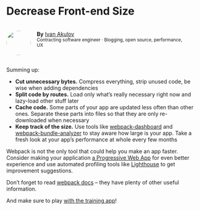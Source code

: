 
# Decrease Front-end Size

<section style="display: inline-flex;margin: 16px 32px 16px 0;" itemprop="author" itemscope="" itemtype="http://schema.org/Person">
    <img style="border-radius: 100%;min-width: 64px;height: 64px;margin: 0 16px 0 0;float: left;" itemprop="image" src="https://developers.google.com/web/images/contributors/iamakulov.jpg">
    
  <section style="display: block;">
    <div>
      <strong>By</strong>
      <span itemprop="name">
        <a href="https://developers.google.com/web/resources/contributors/addyosmani">
          <span itemprop="givenName">Ivan</span>
          <span itemprop="familyName">Akulov</span>
        </a>
      </span>
    </div>
    <div style="font-size: smaller;word-break: break-word;">
      Contracting software engineer · Blogging, open source, performance, UX
    </div>
  </section>
</section>

Summing up:

* **Cut unnecessary bytes.** Compress everything, strip unused code, be wise when adding dependencies 
* **Split code by routes.** Load only what’s really necessary right now and lazy-load other stuff later  
* **Cache code.** Some parts of your app are updated less often than other ones. Separate these parts into files so that they are only re-downloaded when necessary  
* **Keep track of the size.** Use tools like [webpack-dashboard](https://github.com/FormidableLabs/webpack-dashboard/) and [webpack-bundle-analyzer](https://github.com/webpack-contrib/webpack-bundle-analyzer) to stay aware how large is your app. Take a fresh look at your app’s performance at whole every few months

Webpack is not the only tool that could help you make an app faster. Consider making your application [a Progressive Web App](https://developers.google.com/web/progressive-web-apps/) for even better experience and use automated profiling tools like [Lighthouse](https://developers.google.com/web/tools/lighthouse/) to get improvement suggestions.

Don’t forget to read [webpack docs](https://webpack.js.org/guides/) – they have plenty of other useful information.

And make sure to play [with the training app](https://github.com/GoogleChromeLabs/webpack-training-project)!